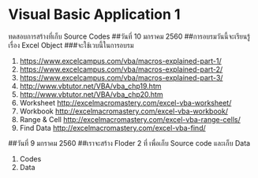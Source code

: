 # Visual Basic Application 1
ทดสอบการสร้างที่เก็บ Source Codes
##วันที่ 10 มกราคม 2560
##การอบรมวันนี้จะเรียนรู้เรื่อง Excel Object 
###จะใช้เวบนี้ในการอบรม 
1. https://www.excelcampus.com/vba/macros-explained-part-1/
1. https://www.excelcampus.com/vba/macros-explained-part-2/
1. https://www.excelcampus.com/vba/macros-explained-part-3/
1. http://www.vbtutor.net/VBA/vba_chp19.htm
1. http://www.vbtutor.net/VBA/vba_chp20.htm
1. Worksheet http://excelmacromastery.com/excel-vba-worksheet/
1. Workbook http://excelmacromastery.com/excel-vba-workbook/
1. Range & Cell http://excelmacromastery.com/excel-vba-range-cells/
1. Find Data http://excelmacromastery.com/excel-vba-find/


##วันที่ 9 มกราคม 2560
##เราจะสร้าง Floder 2 ที่ เพื่อเก็บ Source code และเก็บ Data
1. Codes
1. Data
